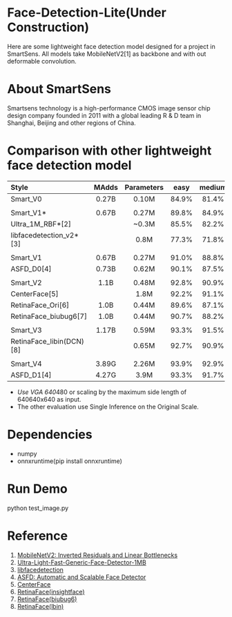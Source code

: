 # Face-Detection-Lite(Under Construction)
Here are some lightweight face detection model designed for a project in SmartSens.
All models take MobileNetV2[1] as backbone and with out deformable convolution.

# About SmartSens
Smartsens technology is a high-performance CMOS image sensor chip design company founded in 2011 with a global leading R & D team in Shanghai, Beijing and other regions of China.

# Comparison with other lightweight face detection model
| Style | MAdds | Parameters | easy | medium | hard |
|:-|:-:|:-:|:-:|:-:|:-:|
| Smart_V0 | 0.27B | 0.10M | 84.9% | 81.4% | 64.0% |
| |
| Smart_V1* | 0.67B | 0.27M | 89.8% | 84.9% | 53.8% |
| Ultra_1M_RBF*[2] |   | ~0.3M | 85.5% | 82.2% | 57.9% |
| libfacedetection_v2*[3] |  | 0.8M | 77.3% | 71.8% | 48.5% |
| |
| Smart_V1 | 0.67B | 0.27M | 91.0% | 88.8% | 75.4% |
| ASFD_D0[4] | 0.73B | 0.62M | 90.1% | 87.5% | 74.4% |
| |
| Smart_V2 | 1.1B | 0.48M | 92.8% | 90.9% | 79.4% |
| CenterFace[5] |  | 1.8M | 92.2% | 91.1% | 78.2% |
| RetinaFace_Ori[6] | 1.0B | 0.44M | 89.6% | 87.1% | 69.1% |
| RetinaFace_biubug6[7] | 1.0B | 0.44M | 90.7% | 88.2% | 73.8% |
| |
| Smart_V3 | 1.17B | 0.59M | 93.3% | 91.5% | 80.5% |
| RetinaFace_libin(DCN)[8] |  | 0.65M | 92.7% | 90.9% | 80.2% |
| |
| Smart_V4 | 3.89G | 2.26M | 93.9% | 92.9% | 83.7% |
| ASFD_D1[4] | 4.27G | 3.9M | 93.3% | 91.7% | 83.6% |
* *Use VGA 640*480 or scaling by the maximum side length of 640640x640 as input. 
* The other evaluation use Single Inference on the Original Scale.

# Dependencies
* numpy
* onnxruntime(pip install onnxruntime)

# Run Demo
python test_image.py

# Reference
1. [MobileNetV2: Inverted Residuals and Linear Bottlenecks](https://arxiv.org/abs/1801.04381) 
2. [Ultra-Light-Fast-Generic-Face-Detector-1MB](https://github.com/Linzaer/Ultra-Light-Fast-Generic-Face-Detector-1MB)
3. [libfacedetection](https://github.com/ShiqiYu/libfacedetection)
4. [ASFD: Automatic and Scalable Face Detector](https://arxiv.org/abs/2003.11228) 
5. [CenterFace](https://github.com/Star-Clouds/CenterFace)
6. [RetinaFace(insightface)](https://github.com/deepinsight/insightface)
7. [RetinaFace(biubug6)](https://github.com/biubug6/Pytorch_Retinaface)
8. [RetinaFace(lbin)](https://github.com/lbin/Retinaface_Mobilenet_Pytorch)

